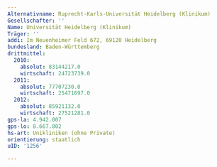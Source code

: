 ```yaml
---
Alternativname: Ruprecht-Karls-Universität Heidelberg (Klinikum)
Gesellschafter: ''
Name: Universität Heidelberg (Klinikum)
Träger: ''
addi: Im Neuenheimer Feld 672, 69120 Heidelberg
bundesland: Baden-Württemberg
drittmittel:
  2010:
    absolut: 83144217.0
    wirtschaft: 24723739.0
  2011:
    absolut: 77707230.0
    wirtschaft: 25471697.0
  2012:
    absolut: 85921132.0
    wirtschaft: 27521281.0
gps-la: 4.942.007
gps-lo: 8.667.802
hs-art: Unikliniken (ohne Private)
orientierung: staatlich
uID: '1256'

---
```


